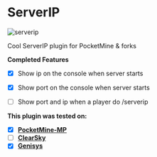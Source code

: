 # ServerIP
![serverip](https://www.tempicolabs.com/img/ip-info.png)


Cool ServerIP plugin for PocketMine & forks

**Completed Features**
- [x] Show ip on the console when server starts
- [x] Show port on the console when server starts
- [ ] Show port and ip when a player do /serverip


**This plugin was tested on:**

- [x] **[PocketMine-MP](https://github.com/PocketMine/PocketMine-MP)**
- [ ] **[ClearSky](https://github.com/ClearSkyTeam/ClearSky)**
- [x] **[Genisys](https://github.com/iTXTech/Genisys)**
